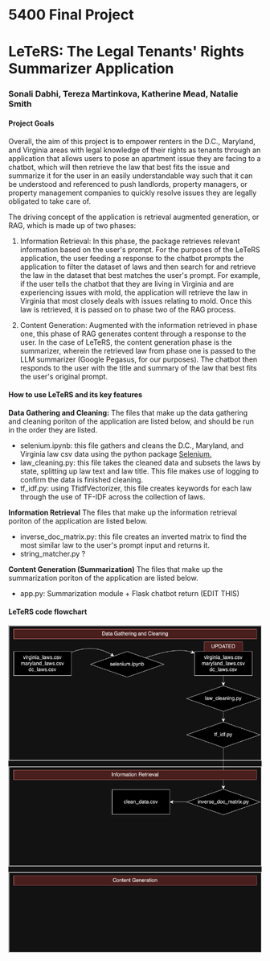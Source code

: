 # 5400 Final Project

# LeTeRS: The Legal Tenants' Rights Summarizer Application
### Sonali Dabhi, Tereza Martinkova, Katherine Mead, Natalie Smith

#### Project Goals

Overall, the aim of this project is to empower renters in the D.C., Maryland, and Virginia areas with legal knowledge of their rights as tenants through an application that allows users to pose an apartment issue they are facing to a chatbot, which will then retrieve the law that best fits the issue and summarize it for the user in an easily understandable way such that it can be understood and referenced to push landlords, property managers, or property management companies to quickly resolve issues they are legally obligated to take care of. 

The driving concept of the application is retrieval augmented generation, or RAG, which is made up of two phases:

1.  Information Retrieval: In this phase, the package retrieves relevant information based on the user's prompt. For the purposes of the LeTeRS application, the user feeding a response to the chatbot prompts the application to filter the dataset of laws and then search for and retrieve the law in the dataset that best matches the user's prompt. For example, if the user tells the chatbot that they are living in Virginia and are experiencing issues with mold, the application will retrieve the law in Virginia that most closely deals with issues relating to mold. Once this law is retrieved, it is passed on to phase two of the RAG process.

2.  Content Generation: Augmented with the information retrieved in phase one, this phase of RAG generates content through a response to the user. In the case of LeTeRS, the content generation phase is the summarizer, wherein the retrieved law from phase one is passed to the LLM summarizer (Google Pegasus, for our purposes). The chatbot then responds to the user with the title and summary of the law that best fits the user's original prompt. 

#### How to use LeTeRS and its key features


**Data Gathering and Cleaning:**
The files that make up the data gathering and cleaning poriton of the application are listed below, and should be run in the order they are listed.

- selenium.ipynb: this file gathers and cleans the D.C., Maryland, and Virginia law csv data using the python package [Selenium.](https://selenium-python.readthedocs.io/) 
- law_cleaning.py: this file takes the cleaned data and subsets the laws by state, splitting up law text and law title. This file makes use of logging to confirm the data is finished cleaning.
- tf_idf.py: using TfidfVectorizer, this file creates keywords for each law through the use of TF-IDF across the collection of laws.

**Information Retrieval**
The files that make up the information retrieval poriton of the application are listed below.

- inverse_doc_matrix.py: this file creates an inverted matrix to find the most similar law to the user's prompt input and returns it. 
- string_matcher.py ? 


**Content Generation (Summarization)**
The files that make up the summarization poriton of the application are listed below.

- app.py: Summarization module + Flask chatbot return (EDIT THIS)

#### LeTeRS code flowchart

![](data/images/dsan5400.drawio.png)